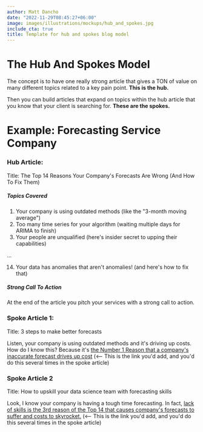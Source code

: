 ```yaml
---
author: Matt Dancho
date: "2022-11-29T08:45:27+06:00"
image: images/illustrations/mockups/hub_and_spokes.jpg
include_cta: true
title: Template for hub and spokes blog model
---
```


# The Hub And Spokes Model

The concept is to have one really strong article that gives a TON of value on many different topics related to a key pain point. __This is the hub.__

Then you can build articles that expand on topics within the hub article that you know that your client is searching for. __These are the spokes.__

# Example: Forecasting Service Company

### Hub Article: 

Title: The Top 14 Reasons Your Company's Forecasts Are Wrong (And How To Fix Them)

##### Topics Covered

1. Your company is using outdated methods (like the "3-month moving average")
2. Too many time series for your algorithm (waiting multiple days for ARIMA to finish)
3. Your people are unqualified (here's insider secret to upping their capabilities)

...

14. Your data has anomalies that aren't anomalies! (and here's how to fix that)

##### Strong Call To Action

At the end of the article you pitch your services with a strong call to action. 

### Spoke Article 1:

Title: 3 steps to make better forecasts 

Listen, your company is using outdated methods and it's driving up costs. How do I know this? Because it's [the Number 1 Reason that a company's inaccurate forecast drives up cost](/blog/template_hub_and_spokes) (<-- This is the link you'd add, and you'd do this several times in the spoke article)

### Spoke Article 2

Title: How to upskill your data science team with forecasting skills

Look, I know your company is having a tough time forecasting. In fact, [lack of skills is the 3rd reason of the Top 14 that causes company's forecasts to suffer and costs to skyrocket.](/blog/template_hub_and_spokes) (<-- This is the link you'd add, and you'd do this several times in the spoke article)



